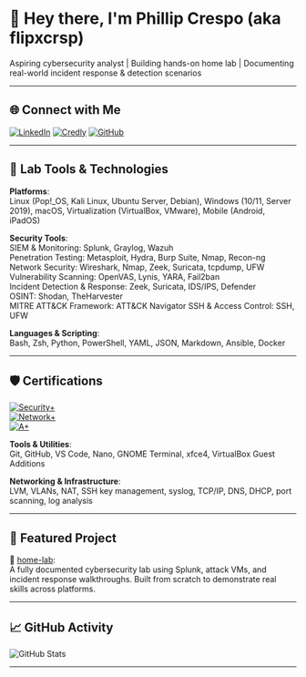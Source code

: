 # 👋 Hey there, I'm Phillip Crespo (aka flipxcrsp)

Aspiring cybersecurity analyst | Building hands-on home lab | Documenting real-world incident response & detection scenarios

---

## 🌐 Connect with Me

[![LinkedIn](https://img.shields.io/badge/LinkedIn-Phillip5280-blue?logo=linkedin&style=for-the-badge)](https://www.linkedin.com/in/phillip5280)
[![Credly](https://img.shields.io/badge/Credentials-Credly-orange?logo=credly&style=for-the-badge)](https://www.credly.com/users/phillip5280)
[![GitHub](https://img.shields.io/badge/GitHub-Home_Lab-333?logo=github&style=for-the-badge)](https://github.com/flipxcrsp/home-lab)

---

## 🧰 Lab Tools & Technologies

**Platforms**:  
Linux (Pop!_OS, Kali Linux, Ubuntu Server, Debian), Windows (10/11, Server 2019), macOS, Virtualization (VirtualBox, VMware), Mobile (Android, iPadOS)


**Security Tools**:  
SIEM & Monitoring: Splunk, Graylog, Wazuh  
Penetration Testing: Metasploit, Hydra, Burp Suite, Nmap, Recon-ng  
Network Security: Wireshark, Nmap, Zeek, Suricata, tcpdump, UFW  
Vulnerability Scanning: OpenVAS, Lynis, YARA, Fail2ban  
Incident Detection & Response: Zeek, Suricata, IDS/IPS, Defender  
OSINT: Shodan, TheHarvester  
MITRE ATT&CK Framework: ATT&CK Navigator
SSH & Access Control: SSH, UFW


**Languages & Scripting**:  
Bash, Zsh, Python, PowerShell, YAML, JSON, Markdown, Ansible, Docker


---

## 🛡️ Certifications

[![Security+](https://img.shields.io/badge/CompTIA-Security%2B-blueviolet?style=for-the-badge&logo=comptia)](https://www.credly.com/badges/fa087431-3a47-402d-a99a-0fed1f6e5611)  
[![Network+](https://img.shields.io/badge/CompTIA-Network%2B-blue?style=for-the-badge&logo=comptia)](https://www.credly.com/badges/83522a0a-31a1-4177-968a-bfa2b4d76b1d)  
[![A+](https://img.shields.io/badge/CompTIA-A%2B-red?style=for-the-badge&logo=comptia)](https://www.credly.com/badges/a3f85b3c-5bc3-4f61-a9ae-0eeaf884f69f)


**Tools & Utilities**:  
Git, GitHub, VS Code, Nano, GNOME Terminal, xfce4, VirtualBox Guest Additions

**Networking & Infrastructure**:  
LVM, VLANs, NAT, SSH key management, syslog, TCP/IP, DNS, DHCP, port scanning, log analysis

---

## 🔬 Featured Project

🧪 [home-lab](https://github.com/flipxcrsp/home-lab):  
A fully documented cybersecurity lab using Splunk, attack VMs, and incident response walkthroughs. Built from scratch to demonstrate real skills across platforms.

---

## 📈 GitHub Activity

![GitHub Stats](https://github-readme-stats.vercel.app/api?username=flipxcrsp&show_icons=true&theme=radical)

---

